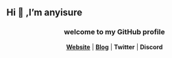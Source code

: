 ## Hi 👋 ,I’m anyisure

<!--
<h1 align="center">hi, i'm <a href="https://anyisure.com">anyisure</a>!</h1>
-->
<h3 align="center">welcome to my GitHub profile</h3>

<p align="center">
  <strong><a href="https://anyisure.com">Website</a></strong> |
  <strong><a href="https://anyisure.github.io/">Blog</a></strong> |
  <strong><a >Twitter</a></strong> |
  <strong><a >Discord</a></strong> 
</p>

<!--
<p align="center">
  <a href="https://github.com/anyisure"><img src="https://github-readme-stats.vercel.app/api?username=anyisure&hide_border=true&show_icons=true" alt="anyisure's github stats"></a>
</p>
-->

<!--
**anyisure/anyisure** is a ✨ _special_ ✨ repository because its `README.md` (this file) appears on your GitHub profile.

Here are some ideas to get you started:

- 🔭 I’m currently working on ...
- 🌱 I’m currently learning ...
- 👯 I’m looking to collaborate on ...
- 🤔 I’m looking for help with ...
- 💬 Ask me about ...
- 📫 How to reach me: ...
- 😄 Pronouns: ...
- ⚡ Fun fact: ...
-->




